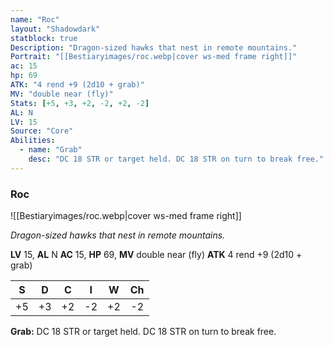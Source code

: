 ```yaml
---
name: "Roc"
layout: "Shadowdark"
statblock: true
Description: "Dragon-sized hawks that nest in remote mountains."
Portrait: "[[Bestiaryimages/roc.webp|cover ws-med frame right]]"
ac: 15
hp: 69
ATK: "4 rend +9 (2d10 + grab)"
MV: "double near (fly)"
Stats: [+5, +3, +2, -2, +2, -2]
AL: N
LV: 15
Source: "Core"
Abilities:
  - name: "Grab"
    desc: "DC 18 STR or target held. DC 18 STR on turn to break free."
---
```


### Roc

![[Bestiaryimages/roc.webp|cover ws-med frame right]]

_Dragon-sized hawks that nest in remote mountains._

**LV** 15, **AL** N
**AC** 15, **HP** 69, **MV** double near (fly)
**ATK** 4 rend +9 (2d10 + grab)

|  S  |  D  |  C  |  I  |  W  |  Ch  |
|:---:|:---:|:---:|:---:|:---:|:----:|
| +5 | +3 | +2 | -2 | +2 | -2 |

**Grab:** DC 18 STR or target held. DC 18 STR on turn to break free.

